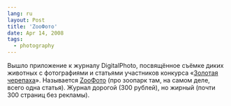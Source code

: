```yaml
---
lang: ru
layout: Post
title: 'ZooФото'
date: Apr 14, 2008
tags:
  - photography
---
```


Вышло приложение к журналу DigitalPhoto, посвящённое съёмке диких животных с фотографиями и статьями участников конкурса «[Золотая черепаха](http://animalphoto.ru/ 'Конкурс «Золотая черепаха»')». Называется [ZooФото](http://www.digital-photo.ru/special/ 'Специльный выпуск журнала DigitalPhoto — ZooФото') (про зоопарк там, на самом деле, всего одна статья). Журнал дорогой (300 рублей), но жирный (почти 300 страниц без рекламы).
